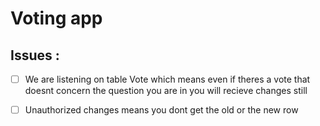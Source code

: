 # Voting app

## Issues :

- [ ] We are listening on table Vote which means even if theres a vote that doesnt concern the question you are in you will recieve changes still

- [ ] Unauthorized changes means you dont get the old or the new row
